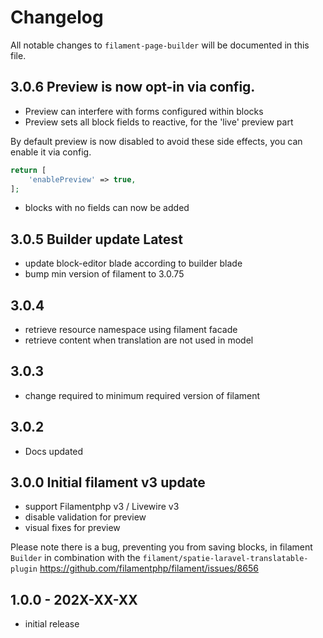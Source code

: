 # Changelog

All notable changes to `filament-page-builder` will be documented in this file.

## 3.0.6 Preview is now opt-in via config.
- Preview can interfere with forms configured within blocks
- Preview sets all block fields to reactive, for the 'live' preview part

By default preview is now disabled to avoid these side effects, you can enable it via config.
```php
return [
    'enablePreview' => true,
];
```

- blocks with no fields can now be added

## 3.0.5 Builder update Latest
- update block-editor blade according to builder blade
- bump min version of filament to 3.0.75

## 3.0.4
- retrieve resource namespace using filament facade
- retrieve content when translation are not used in model

## 3.0.3
- change required to minimum required version of filament

## 3.0.2
- Docs updated

## 3.0.0 Initial filament v3 update
- support Filamentphp v3 / Livewire v3
- disable validation for preview
- visual fixes for preview

Please note there is a bug, preventing you from saving blocks, in filament `Builder` in combination with the `filament/spatie-laravel-translatable-plugin`
https://github.com/filamentphp/filament/issues/8656

## 1.0.0 - 202X-XX-XX

- initial release
